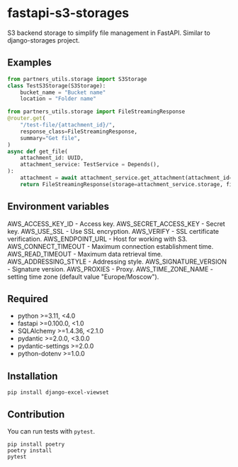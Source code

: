 # fastapi-s3-storages

S3 backend storage to simplify file management in FastAPI.
Similar to django-storages project.

## Examples

```python
from partners_utils.storage import S3Storage
class TestS3Storage(S3Storage):
    bucket_name = "Bucket name"
    location = "Folder name"

from partners_utils.storage import FileStreamingResponse
@router.get(
    "/test-file/{attachment_id}/",
    response_class=FileStreamingResponse,
    summary="Get file",
)
async def get_file(
    attachment_id: UUID,
    attachment_service: TestService = Depends(),
):
    attachment = await attachment_service.get_attachment(attachment_id=attachment_id)
    return FileStreamingResponse(storage=attachment_service.storage, filename=attachment.name, path=attachment.file)
```

## Environment variables

AWS_ACCESS_KEY_ID - Access key.
AWS_SECRET_ACCESS_KEY - Secret key.
AWS_USE_SSL - Use SSL encryption.
AWS_VERIFY - SSL certificate verification.
AWS_ENDPOINT_URL - Host for working with S3.
AWS_CONNECT_TIMEOUT - Maximum connection establishment time.
AWS_READ_TIMEOUT - Maximum data retrieval time.
AWS_ADDRESSING_STYLE - Addressing style.
AWS_SIGNATURE_VERSION - Signature version.
AWS_PROXIES - Proxy.
AWS_TIME_ZONE_NAME - setting time zone (default value "Europe/Moscow").

## Required
- python >=3.11, <4.0
- fastapi >=0.100.0, <1.0
- SQLAlchemy >=1.4.36, <2.1.0
- pydantic >=2.0.0, <3.0.0
- pydantic-settings >=2.0.0
- python-dotenv >=1.0.0

## Installation
```pip install django-excel-viewset```

## Contribution

You can run tests with `pytest`.

```
pip install poetry
poetry install
pytest
```
